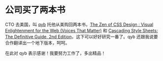 # 公司买了两本书

CTO 去美国，叫 [qyb][0] 托他从美购回两本书，[The Zen of CSS Design : Visual Enlightenment for the Web (Voices That Matter)][1] 和 [Cascading Style Sheets: The Definitive Guide, 2nd Edition][2]，这下可以好好研究一番了。qyb 还跟我说要合作翻译出一个地下版本，呵呵。

在此对 qyb 表示感谢！我要努力工作了，多出精品！

[0]: http://dev.eyou.com
[1]: http://www.amazon.com/exec/obidos/tg/detail/-/0321303474/qid=1115688243/sr=8-1/ref=pd_csp_1/104-9251932-6743162?v=glance&s=books&n=507846
[2]: http://www.amazon.com/exec/obidos/tg/detail/-/0596005253/qid=1115688243/sr=8-2/ref=pd_csp_2/104-9251932-6743162?v=glance&s=books&n=507846
